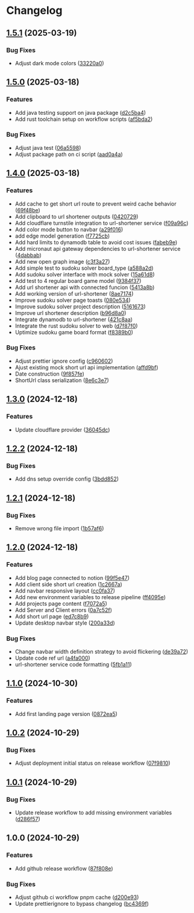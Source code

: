 # Changelog

## [1.5.1](https://github.com/worgho2/worgho2/compare/v1.5.0...v1.5.1) (2025-03-19)


### Bug Fixes

* Adjust dark mode colors ([33220a0](https://github.com/worgho2/worgho2/commit/33220a01aa59c4f3a2e19e703e5dda71d77a46fc))

## [1.5.0](https://github.com/worgho2/worgho2/compare/v1.4.0...v1.5.0) (2025-03-18)


### Features

* Add java testing support on java package ([d2c5ba4](https://github.com/worgho2/worgho2/commit/d2c5ba429c60300bfbed70d6124f49d2e61a50a3))
* Add rust toolchain setup on workflow scripts ([af5bda2](https://github.com/worgho2/worgho2/commit/af5bda20e7609aaaab278be5a42e160daccb9788))


### Bug Fixes

* Adjust java test ([06a5598](https://github.com/worgho2/worgho2/commit/06a55984f5650ab43afa9262c3f6f06863fa7c4e))
* Adjust package path on ci script ([aad0a4a](https://github.com/worgho2/worgho2/commit/aad0a4af2b26bd69a145c33ec15d2aa95b946f3c))

## [1.4.0](https://github.com/worgho2/worgho2/compare/v1.3.0...v1.4.0) (2025-03-18)


### Features

* Add cache to get short url route to prevent weird cache behavior ([69f48be](https://github.com/worgho2/worgho2/commit/69f48bee05f8441a0067bf1d30c249b774389b30))
* Add clipboard to url shortener outputs ([0420729](https://github.com/worgho2/worgho2/commit/0420729c018e252cd2daad6be7531959face9f8a))
* Add cloudflare turnstile integration to url-shortener service ([f09a96c](https://github.com/worgho2/worgho2/commit/f09a96ceb3ecd10026cb28773d2a842e8b28a591))
* Add color mode button to navbar ([a29f016](https://github.com/worgho2/worgho2/commit/a29f0164f2c48654bb9c3475c931810883d98391))
* add edge model generation ([f7725cb](https://github.com/worgho2/worgho2/commit/f7725cb36df1ca0de325658970adbd5428e88a02))
* Add hard limits to dynamodb table to avoid cost issues ([fabeb9e](https://github.com/worgho2/worgho2/commit/fabeb9e610c2cefc16978a99f781d94fd0cf4b14))
* Add micronaut api gateway dependencies to url-shortener service ([4dabbab](https://github.com/worgho2/worgho2/commit/4dabbab2c19773ae0115a62da4681cfb7e746765))
* Add new open graph image ([c3f3a27](https://github.com/worgho2/worgho2/commit/c3f3a27d50d95fc5f779aa6c65a4ac8b316ccaab))
* Add simple test to sudoku solver board_type ([a588a2d](https://github.com/worgho2/worgho2/commit/a588a2d4391547ce97a61b71cee3860bc0474f13))
* Add sudoku solver interface with mock solver ([15a61d8](https://github.com/worgho2/worgho2/commit/15a61d8b4722bced8df1b808736239ba639e1729))
* Add test to 4 regular board game model ([9384f37](https://github.com/worgho2/worgho2/commit/9384f372afaafc2b5ada134e795209f72218473e))
* Add url shortener api with connected funcion ([5413a8b](https://github.com/worgho2/worgho2/commit/5413a8b0f478311c5ff656bab601fdb164dfc6ef))
* Add working version of url-shortener ([8ae7174](https://github.com/worgho2/worgho2/commit/8ae7174e29a8eb274889201b452fbe8e5d169bc0))
* Improve sudoku solver page toasts ([080e534](https://github.com/worgho2/worgho2/commit/080e534c59be25d134e7e17eab0260953697d652))
* Improve sudoku solver project description ([5161673](https://github.com/worgho2/worgho2/commit/51616734495626dd79783d9cfceb3a87f618efba))
* Improve url shortener description ([b96d8a0](https://github.com/worgho2/worgho2/commit/b96d8a023d432a5e3474d153e3fe3890ed8ca56d))
* Integrate dynamodb to url-shortener ([421c8aa](https://github.com/worgho2/worgho2/commit/421c8aa2e3fa2db3b9950389e91031dafe34a272))
* Integrate the rust sudoku solver to web ([d7f87f0](https://github.com/worgho2/worgho2/commit/d7f87f0af435bc572dce79f046359298af88ffdf))
* Uptimize sudoku game board format ([f8389b0](https://github.com/worgho2/worgho2/commit/f8389b0a4290a163288f7066e095f3bf5a570c10))


### Bug Fixes

* Adjust prettier ignore config ([c960602](https://github.com/worgho2/worgho2/commit/c960602af2c07289c07d57f7a40ccfeaf3a703b1))
* Ajust existing mock short url api implementation ([affd9bf](https://github.com/worgho2/worgho2/commit/affd9bf8e2eaee482314e3a6cddbebd45de1dcb1))
* Date construction ([9f857fe](https://github.com/worgho2/worgho2/commit/9f857fe85c5dec6c835ced17afc9b72bf08ab181))
* ShortUrl class serialization ([8e6c3e7](https://github.com/worgho2/worgho2/commit/8e6c3e73f7ed750704e5c24dfa71b670a881c4c3))

## [1.3.0](https://github.com/worgho2/worgho2/compare/v1.2.2...v1.3.0) (2024-12-18)


### Features

* Update cloudflare provider ([36045dc](https://github.com/worgho2/worgho2/commit/36045dcf7d499fac282443fff62c55851e34497d))

## [1.2.2](https://github.com/worgho2/worgho2/compare/v1.2.1...v1.2.2) (2024-12-18)


### Bug Fixes

* Add dns setup override config ([3bdd852](https://github.com/worgho2/worgho2/commit/3bdd852ef1bd7bebb7db3981d01d8e628ba09ebd))

## [1.2.1](https://github.com/worgho2/worgho2/compare/v1.2.0...v1.2.1) (2024-12-18)


### Bug Fixes

* Remove wrong file import ([1b57af6](https://github.com/worgho2/worgho2/commit/1b57af670bab197621441ece23151329c709eaf3))

## [1.2.0](https://github.com/worgho2/worgho2/compare/v1.1.0...v1.2.0) (2024-12-18)


### Features

* Add blog page connected to notion ([99f5e47](https://github.com/worgho2/worgho2/commit/99f5e475bbada624a09a4f151dcdba4bf56eff7f))
* Add client side short url creation ([1c2667a](https://github.com/worgho2/worgho2/commit/1c2667a093ebb9450e8f30c29a17b247b76e9ccd))
* Add navbar responsive layout ([cc0fa37](https://github.com/worgho2/worgho2/commit/cc0fa37033415d6a3d94aacd351429774fbf6d81))
* Add new environment variables to release pipeline ([ff4095e](https://github.com/worgho2/worgho2/commit/ff4095ede691f33ff40e8642a01939f8c2e0cfaf))
* Add projects page content ([f7072a5](https://github.com/worgho2/worgho2/commit/f7072a5f05392b34cb44857dc7f4065a0e96a695))
* Add Server and Client errors ([0a7c52f](https://github.com/worgho2/worgho2/commit/0a7c52fe31b7073094163cc8cac9ec7a27911772))
* Add short url page ([ed7c8b9](https://github.com/worgho2/worgho2/commit/ed7c8b94f5028471e5e847f8ef130bc5e140a6f6))
* Update desktop navbar style ([200a33d](https://github.com/worgho2/worgho2/commit/200a33d260c3b7567463a5dea3cc82b4b3084bb1))


### Bug Fixes

* Change navbar width definition strategy to avoid flickering ([de39a72](https://github.com/worgho2/worgho2/commit/de39a72397f8f95878335a0675112b252deb911e))
* Update code ref url ([a4fa000](https://github.com/worgho2/worgho2/commit/a4fa0008bca7179273f50a55c8a9ef64a880385c))
* url-shortener service code formatting ([5fb1a11](https://github.com/worgho2/worgho2/commit/5fb1a11da0fee9a9881c085255b216feb6a00c93))

## [1.1.0](https://github.com/worgho2/worgho2/compare/v1.0.2...v1.1.0) (2024-10-30)


### Features

* Add first landing page version ([0872ea5](https://github.com/worgho2/worgho2/commit/0872ea58d4f18541cb5ad3374e1c398666a099a9))

## [1.0.2](https://github.com/worgho2/worgho2/compare/v1.0.1...v1.0.2) (2024-10-29)


### Bug Fixes

* Adjust deployment initial status on release workflow ([07f9810](https://github.com/worgho2/worgho2/commit/07f981002bc733d82628b41a53820ed1c35ad74a))

## [1.0.1](https://github.com/worgho2/worgho2/compare/v1.0.0...v1.0.1) (2024-10-29)


### Bug Fixes

* Update release workflow to add missing environment variables ([d286f57](https://github.com/worgho2/worgho2/commit/d286f57eed8757ffe8dd606dfeff7a164bd1f6f8))

## 1.0.0 (2024-10-29)


### Features

* Add github release workflow ([87f808e](https://github.com/worgho2/worgho2/commit/87f808ee09075d778805c05e5c63f4e58f482e26))


### Bug Fixes

* Adjust github ci workflow pnpm cache ([d200e93](https://github.com/worgho2/worgho2/commit/d200e9395b97037eb516e8698bf6b16eb41e9f97))
* Update prettierignore to bypass changelog ([bc4369f](https://github.com/worgho2/worgho2/commit/bc4369fbd3aa61c825dc04d04f462530279017fc))
